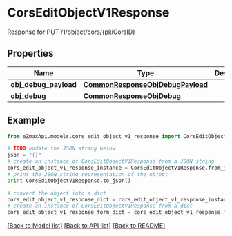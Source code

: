# CorsEditObjectV1Response

Response for PUT /1/object/cors/{pkiCorsID}

## Properties
Name | Type | Description | Notes
------------ | ------------- | ------------- | -------------
**obj_debug_payload** | [**CommonResponseObjDebugPayload**](CommonResponseObjDebugPayload.md) |  | 
**obj_debug** | [**CommonResponseObjDebug**](CommonResponseObjDebug.md) |  | [optional] 

## Example

```python
from eZmaxApi.models.cors_edit_object_v1_response import CorsEditObjectV1Response

# TODO update the JSON string below
json = "{}"
# create an instance of CorsEditObjectV1Response from a JSON string
cors_edit_object_v1_response_instance = CorsEditObjectV1Response.from_json(json)
# print the JSON string representation of the object
print CorsEditObjectV1Response.to_json()

# convert the object into a dict
cors_edit_object_v1_response_dict = cors_edit_object_v1_response_instance.to_dict()
# create an instance of CorsEditObjectV1Response from a dict
cors_edit_object_v1_response_form_dict = cors_edit_object_v1_response.from_dict(cors_edit_object_v1_response_dict)
```
[[Back to Model list]](../README.md#documentation-for-models) [[Back to API list]](../README.md#documentation-for-api-endpoints) [[Back to README]](../README.md)


